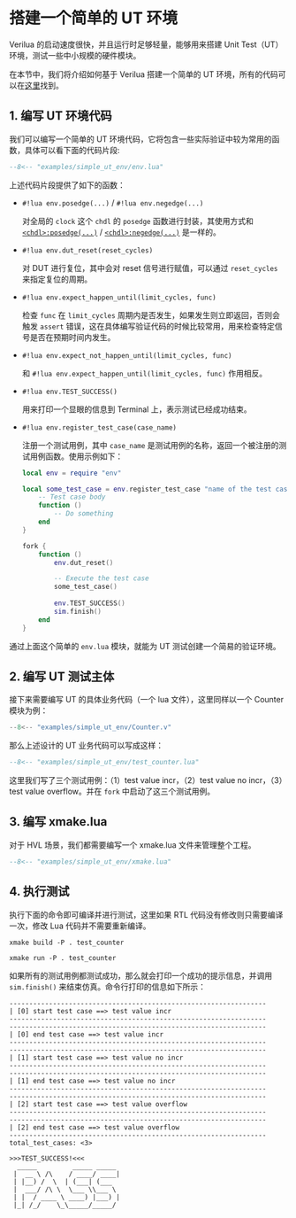 # 搭建一个简单的 UT 环境

Verilua 的启动速度很快，并且运行时足够轻量，能够用来搭建 Unit Test（UT）环境，测试一些中小规模的硬件模块。

在本节中，我们将介绍如何基于 Verilua 搭建一个简单的 UT 环境，所有的代码可以在[这里](https://github.com/cyril0124/verilua/tree/master/examples/simple_ut_env)找到。

## 1. 编写 UT 环境代码

我们可以编写一个简单的 UT 环境代码，它将包含一些实际验证中较为常用的函数，具体可以看下面的代码片段:

```lua title="env.lua" linenums="1"
--8<-- "examples/simple_ut_env/env.lua"
```

上述代码片段提供了如下的函数：

- `#!lua env.posedge(...)` / `#!lua env.negedge(...)`

    对全局的 `clock` 这个 `chdl` 的 `posedge` 函数进行封装，其使用方式和 [`<chdl>:posedge(...)`](../reference/data_structure.md/#chdl-posedge) / [`<chdl>:negedge(...)`](../reference/data_structure.md/#chdl-negedge) 是一样的。

- `#!lua env.dut_reset(reset_cycles)`

    对 DUT 进行复位，其中会对 reset 信号进行赋值，可以通过 `reset_cycles` 来指定复位的周期。

- `#!lua env.expect_happen_until(limit_cycles, func)`

    检查 `func` 在 `limit_cycles` 周期内是否发生，如果发生则立即返回，否则会触发 `assert` 错误，这在具体编写验证代码的时候比较常用，用来检查特定信号是否在预期时间内发生。

- `#!lua env.expect_not_happen_until(limit_cycles, func)`

    和 `#!lua env.expect_happen_until(limit_cycles, func)` 作用相反。

- `#!lua env.TEST_SUCCESS()`

    用来打印一个显眼的信息到 Terminal 上，表示测试已经成功结束。

- `#!lua env.register_test_case(case_name)`

    注册一个测试用例，其中 `case_name` 是测试用例的名称，返回一个被注册的测试用例函数。使用示例如下：

    ```lua 
    local env = require "env"
    
    local some_test_case = env.register_test_case "name of the test case" {
        -- Test case body
        function ()
            -- Do something
        end
    }

    fork {
        function ()
            env.dut_reset()

            -- Execute the test case
            some_test_case()
            
            env.TEST_SUCCESS()
            sim.finish()
        end
    }
    ```

通过上面这个简单的 `env.lua` 模块，就能为 UT 测试创建一个简易的验证环境。

## 2. 编写 UT 测试主体

接下来需要编写 UT 的具体业务代码（一个 lua 文件），这里同样以一个 Counter 模块为例：
```verilog title="Counter.v"
--8<-- "examples/simple_ut_env/Counter.v"
```

那么上述设计的 UT 业务代码可以写成这样：
```lua title="test_counter.lua" linenums="1"
--8<-- "examples/simple_ut_env/test_counter.lua"
```

这里我们写了三个测试用例：（1）test value incr，（2）test value no incr，（3）test value overflow。并在 `fork` 中启动了这三个测试用例。

## 3. 编写 xmake.lua

对于 HVL 场景，我们都需要编写一个 xmake.lua 文件来管理整个工程。

```lua title="xmake.lua" linenums="1"
--8<-- "examples/simple_ut_env/xmake.lua"
```

## 4. 执行测试

执行下面的命令即可编译并进行测试，这里如果 RTL 代码没有修改则只需要编译一次，修改 Lua 代码并不需要重新编译。

```shell
xmake build -P . test_counter

xmake run -P . test_counter
```

如果所有的测试用例都测试成功，那么就会打印一个成功的提示信息，并调用 `sim.finish()` 来结束仿真。命令行打印的信息如下所示：
``` title="Terminal"
-----------------------------------------------------------------
| [0] start test case ==> test value incr
-----------------------------------------------------------------
-----------------------------------------------------------------
| [0] end test case ==> test value incr
-----------------------------------------------------------------
-----------------------------------------------------------------
| [1] start test case ==> test value no incr
-----------------------------------------------------------------
-----------------------------------------------------------------
| [1] end test case ==> test value no incr
-----------------------------------------------------------------
-----------------------------------------------------------------
| [2] start test case ==> test value overflow
-----------------------------------------------------------------
-----------------------------------------------------------------
| [2] end test case ==> test value overflow
-----------------------------------------------------------------
total_test_cases: <3>

>>>TEST_SUCCESS!<<<
  _____         _____ _____ 
 |  __ \ /\    / ____/ ____|
 | |__) /  \  | (___| (___  
 |  ___/ /\ \  \___ \\___ \ 
 | |  / ____ \ ____) |___) |
 |_| /_/    \_\_____/_____/ 

```

